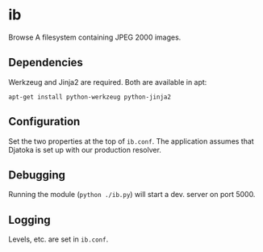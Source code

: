 ib
==

Browse A filesystem containing JPEG 2000 images.

Dependencies
------------
Werkzeug and Jinja2 are required. Both are available in apt:

	apt-get install python-werkzeug python-jinja2

Configuration
-------------
Set the two properties at the top of `ib.conf`. The application assumes that 
Djatoka is set up with our production resolver.

Debugging
---------
Running the module (`python ./ib.py`) will start a dev. server on port 5000.

Logging
-------
Levels, etc. are set in `ib.conf`.